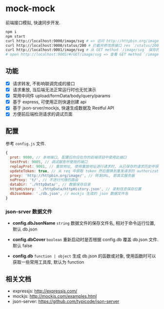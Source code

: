 # mock-mock
前端接口模拟, 快速同步开发.

``` sh
npm i
npm start
curl http://localhost:9000/image/svg # => 访问 http://httpbin.org/image/svg
curl http://localhost:9000/status/200 # 拦截并修改原接口 res `/status/200`
curl http://localhost:9001/image/svg # 从 GET method `/image/svg` 保存的的信息中获取 response
# open http://localhost:9005/#/GET/image/svg => 查看 GET method `/image/svg` 接口的调试页面
``` 

## 功能
- [x] 请求转发, 不影响联调完成的接口
- [x] 请求重放, 当后端无法正常运行时也无忧演示
- [x] 常用中间件 upload/formData/body/query/params
- [x] 基于 express, 可使用正则快速创建 api
- [x] 基于 json-srver/mockjs, 快速生成数据及 Restful API
- [x] 方便前后端检测请求的调试页面

## 配置
参考 `config.js` 文件.

``` js
{
  prot: 9000, // 本地端口, 配置后你应在你的前端项目中使用此端口
  testProt: 9005, // 调试服务所使用的端口
  replayProt: 9001, // 重放地址, 使用重放地址进行请求时, 从已保存的请求历史中获取信息, 而不是从目标服务器获取
  updateToken: true, // 从 req 中获取 token 然后替换到重发请求的 authorization 上
  proxy: 'http://httpbin.org/image/', // 转发URL, 即真实服务器
  noProxy: 't/', // 不进行代理的路由
  dataDir: './httpData/', // 数据保存目录
  httpHistory: './httpData/httpHistory.json', // 录制信息保存位置
  dbJsonName: './db.json', // mockjs 生成的 json 数据文件名
}
```

### json-srver 数据文件
- **config.dbJsonName** `string`
  数据文件的保存文件名, 相对于命令运行位置, 默认 db.json
  
- **config.dbCover** `boolean`
  重新启动时是否根据 config.db 覆盖 db.json 文件. 默认 false
  
- **config.db** `function | object`
  生成 db.json 的函数或对象, 使用函数时可以获取一些常用工具库, 默认为 function

## 相关文档
- expressjs: http://expressjs.com/
- mockjs: http://mockjs.com/examples.html
- json-server: https://github.com/typicode/json-server

